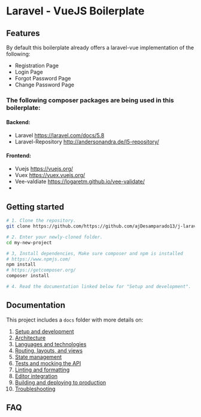 # Laravel - VueJS Boilerplate

## Features

By default this boilerplate already offers a laravel-vue implementation of the following:

-   Registration Page
-   Login Page
-   Forgot Password Page
-   Change Password Page

### The following composer packages are being used in this boilerplate:

#### Backend:

-   Laravel https://laravel.com/docs/5.8
-   Laravel-Repository http://andersonandra.de/l5-repository/

#### Frontend:

-   Vuejs https://vuejs.org/
-   Vuex https://vuex.vuejs.org/
-   Vee-valdiate https://logaretm.github.io/vee-validate/
-

## Getting started

```bash
# 1. Clone the repository.
git clone https://github.com/https://github.com/ajDesamparado13/j-laravel-vue-boilerplate my-new-project

# 2. Enter your newly-cloned folder.
cd my-new-project

# 3, Install dependencies, Make sure composer and npm is installed
# https://www.npmjs.com/
npm install
# https://getcomposer.org/
composer install

# 4. Read the documentation linked below for "Setup and development".
```

## Documentation

This project includes a `docs` folder with more details on:

1.  [Setup and development](docs/setup.md)
1.  [Architecture](docs/architecture.md)
1.  [Languages and technologies](docs/tech.md)
1.  [Routing, layouts, and views](docs/routing.md)
1.  [State management](docs/state.md)
1.  [Tests and mocking the API](docs/tests.md)
1.  [Linting and formatting](docs/linting.md)
1.  [Editor integration](docs/editors.md)
1.  [Building and deploying to production](docs/production.md)
1.  [Troubleshooting](docs/troubleshooting.md)

## FAQ
